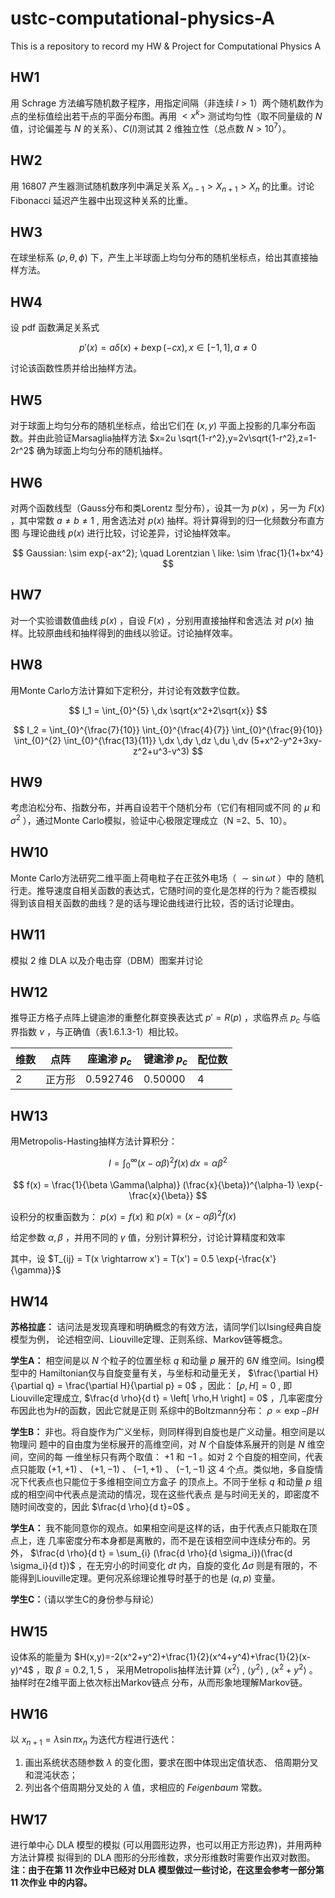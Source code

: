 # ustc-computational-physics-A
This is a repository to record my HW &amp; Project for Computational Physics A

## HW1
用 Schrage 方法编写随机数子程序，用指定间隔（非连续 $l >1$）两个随机数作为点的坐标值绘出若干点的平面分布图。再用 $<x^k>$ 测试均匀性（取不同量级的 $N$ 值，讨论偏差与 $N$ 的关系）、$C(l)$测试其 2 维独立性（总点数 $N > 10^7$）。

## HW2 
用 16807 产生器测试随机数序列中满足关系 $X_{n−1} > X_{n+1} > X_n$ 的比重。讨论 Fibonacci 延迟产生器中出现这种关系的比重。

## HW3
在球坐标系 $(\rho, \theta, \phi)$ 下，产生上半球面上均匀分布的随机坐标点，给出其直接抽样方法。

## HW4 
设 pdf 函数满足关系式

$$ p'(x) = a \delta(x) + b \exp (-cx) , x \in \left[ -1,1 \right] , a \neq 0 $$

讨论该函数性质并给出抽样方法。

## HW5
对于球面上均匀分布的随机坐标点，给出它们在 $(x,y)$ 平面上投影的几率分布函数。并由此验证Marsaglia抽样方法 $x=2u \sqrt{1-r^2},y=2v\sqrt{1-r^2},z=1-2r^2$ 确为球面上均匀分布的随机抽样。

## HW6
对两个函数线型（Gauss分布和类Lorentz 型分布），设其一为  $p(x)$ ，另一为
 $F(x)$ ，其中常数 $a \neq b \neq 1$ , 用舍选法对 $p(x)$ 抽样。将计算得到的归一化频数分布直方图
与理论曲线 $p(x)$ 进行比较，讨论差异，讨论抽样效率。

$$
    Gaussian: \sim  exp{-ax^2}; \quad Lorentzian \ like: \sim \frac{1}{1+bx^4}
$$

## HW7
对一个实验谱数值曲线 $p(x)$ ，自设 $F(x)$ ，分别用直接抽样和舍选法
对 $p(x)$ 抽样。比较原曲线和抽样得到的曲线以验证。讨论抽样效率。

## HW8
用Monte Carlo方法计算如下定积分，并讨论有效数字位数。

$$
    I_1 = \int_{0}^{5} \,dx \sqrt{x^2+2\sqrt{x}}
$$

$$
    I_2 = \int_{0}^{\frac{7}{10}} \int_{0}^{\frac{4}{7}} \int_{0}^{\frac{9}{10}} \int_{0}^{2} \int_{0}^{\frac{13}{11}}  \,dx  \,dy  \,dz  \,du  \,dv
    (5+x^2-y^2+3xy-z^2+u^3-v^3) 
$$

## HW9
考虑泊松分布、指数分布，并再自设若干个随机分布（它们有相同或不同
的 $\mu$ 和 $\sigma^2$ ），通过Monte Carlo模拟，验证中心极限定理成立（N =2、5、10）。

## HW10
Monte Carlo方法研究二维平面上荷电粒子在正弦外电场（ $\sim \sin{\omega t}$ ）中的
随机行走。推导速度自相关函数的表达式，它随时间的变化是怎样的行为？能否模拟
得到该自相关函数的曲线？是的话与理论曲线进行比较，否的话讨论理由。

## HW11
模拟 2 维 DLA 以及介电击穿（DBM）图案并讨论

## HW12
推导正方格子点阵上键逾渗的重整化群变换表达式 $p' = R(p)$ ，求临界点 $p_c$ 与临
界指数
 $\nu$ ，与正确值（表1.6.1.3-1）相比较。

| 维数 | 点阵  | 座逾渗 $p_c$ | 键逾渗 $p_c$ | 配位数 |
|----|-----|----------|----------|-----|
| 2  | 正方形 | 0.592746 | 0.50000  | 4   |

## HW13
用Metropolis-Hasting抽样方法计算积分：

$$
    I = \int_{0}^{\infty} (x-\alpha \beta)^2 f(x) \,dx = \alpha \beta^2
$$

$$
    f(x) = \frac{1}{\beta \Gamma(\alpha)} (\frac{x}{\beta})^{\alpha-1} \exp{-\frac{x}{\beta}}
$$

设积分的权重函数为： $p(x)=f(x)$ 和 $p(x)=(x-\alpha\beta)^2 f(x)$

给定参数 $\alpha,\beta$ ，并用不同的 $\gamma$ 值，分别计算积分，讨论计算精度和效率

其中，设 $T_{ij} = T(x \rightarrow x') = T(x') = 0.5 \exp{-\frac{x'}{\gamma}}$

## HW14
**苏格拉底：** 诘问法是发现真理和明确概念的有效方法，请同学们以Ising经典自旋模型为例，
论述相空间、Liouville定理、正则系综、Markov链等概念。

**学生A：** 相空间是以 $N$ 个粒子的位置坐标 $q$ 和动量 $p$ 展开的 $6N$ 维空间。Ising模型中的
Hamiltonian仅与自旋变量有关，与坐标和动量无关， $\frac{\partial H}{\partial q} = \frac{\partial H}{\partial p} = 0$ ，因此： $\left[ \rho , H \right] = 0$  ,
即Liouville定理成立,  $\frac{d \rho}{d t} = \left[ \rho,H \right] = 0$ ，几率密度分布因此也为$H$的函数，因此它就是正则
系综中的Boltzmann分布： $\rho \varpropto \exp{-\beta H}$

**学生B：** 非也。将自旋作为广义坐标，则同样得到自旋也是广义动量。相空间是以物理问
题中的自由度为坐标展开的高维空间，对 $N$ 个自旋体系展开的则是 $N$ 维空间，空间的每
一维坐标只有两个取值： $+1$ 和 $-1$ 。如对 $2$ 个自旋的相空间，代表点只能取 $\left(+1,+1\right)$ 、 $\left(+1,-1\right)$ 、
 $\left(-1,+1\right)$ 、 $\left(-1,-1\right)$ 这 $4$ 个点。类似地，多自旋情况下代表点也只能位于多维相空间立方盒子
的顶点上。不同于坐标 $q$ 和动量 $p$ 组成的相空间中代表点是流动的情况，现在这些代表点
是与时间无关的，即密度不随时间改变的，因此 $\frac{d \rho}{d t}=0$ 。

**学生A：** 我不能同意你的观点。如果相空间是这样的话，由于代表点只能取在顶点上，连
几率密度分布本身都是离散的，而不是在该相空间中连续分布的。另外，
 $\frac{d \rho}{d t} = \sum_{i} (\frac{d \rho}{d \sigma_i})(\frac{d \sigma_i}{d t})$ ，在无穷小的时间变化 $dt$ 内，自旋的变化 $\Delta \sigma$ 则是有限的，不
能得到Liouville定理。更何况系综理论推导时基于的也是 $\left(q , p\right)$ 变量。

**学生C：**（请以学生C的身份参与辩论）

## HW15
设体系的能量为  $H(x,y)=-2(x^2+y^2)+\frac{1}{2}(x^4+y^4)+\frac{1}{2}(x-y)^4$ ，取 $\beta = 0.2,1,5$ ，
采用Metropolis抽样法计算 $\left\langle x^2 \right\rangle$ , $\left\langle y^2 \right\rangle$ , $\left\langle x^2+y^2 \right\rangle$ 。抽样时在2维平面上依次标出Markov链点
分布，从而形象地理解Markov链。

## HW16
以 $x_{n+1} = \lambda \sin{ \pi x_n}$ 为迭代方程进行迭代：

1. 画出系统状态随参数 $\lambda$ 的变化图，要求在图中体现出定值状态、
倍周期分叉和混沌状态；
2. 列出各个倍周期分叉处的 $\lambda$ 值，求相应的 $Feigenbaum$ 常数。

## HW17
进行单中心 DLA 模型的模拟 (可以用圆形边界，也可以用正方形边界)，并用两种方法计算模
拟得到的 DLA 图形的分形维数，求分形维数时需要作出双对数图。
**注：由于在第 11 次作业中已经对 DLA 模型做过一些讨论，在这里会参考一部分第 11 次作业
中的内容。**

